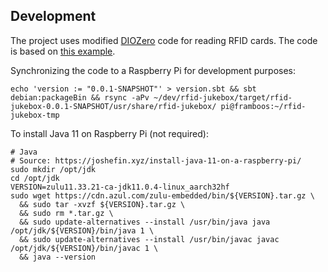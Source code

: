 ## Development

The project uses modified [DIOZero](https://github.com/mattjlewis/diozero) code for reading RFID cards.
The code is based on [this example](https://github.com/mattjlewis/diozero/blob/master/diozero-sampleapps/src/main/java/com/diozero/sampleapps/mfrc522/ReadUid.java).

Synchronizing the code to a Raspberry Pi for development purposes:
```
echo 'version := "0.0.1-SNAPSHOT"' > version.sbt && sbt debian:packageBin && rsync -aPv ~/dev/rfid-jukebox/target/rfid-jukebox-0.0.1-SNAPSHOT/usr/share/rfid-jukebox/ pi@framboos:~/rfid-jukebox-tmp
```

To install Java 11 on Raspberry Pi (not required):
```shell script
# Java
# Source: https://joshefin.xyz/install-java-11-on-a-raspberry-pi/
sudo mkdir /opt/jdk
cd /opt/jdk
VERSION=zulu11.33.21-ca-jdk11.0.4-linux_aarch32hf
sudo wget https://cdn.azul.com/zulu-embedded/bin/${VERSION}.tar.gz \
  && sudo tar -xvzf ${VERSION}.tar.gz \
  && sudo rm *.tar.gz \
  && sudo update-alternatives --install /usr/bin/java java /opt/jdk/${VERSION}/bin/java 1 \
  && sudo update-alternatives --install /usr/bin/javac javac /opt/jdk/${VERSION}/bin/javac 1 \
  && java --version
```
